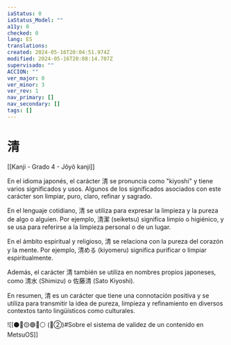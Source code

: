 ```yaml
---
iaStatus: 0
iaStatus_Model: ""
a11y: 0
checked: 0
lang: ES
translations: 
created: 2024-05-16T20:04:51.974Z
modified: 2024-05-16T20:08:14.707Z
supervisado: ""
ACCION: ""
ver_major: 0
ver_minor: 3
ver_rev: 1
nav_primary: []
nav_secondary: []
tags: []
---
```

# 清

[[Kanji - Grado 4 - Jôyô kanji]]

En el idioma japonés, el carácter 清 se pronuncia como "kiyoshi" y tiene varios significados y usos. Algunos de los significados asociados con este carácter son limpiar, puro, claro, refinar y sagrado.

En el lenguaje cotidiano, 清 se utiliza para expresar la limpieza y la pureza de algo o alguien. Por ejemplo, 清潔 (seiketsu) significa limpio o higiénico, y se usa para referirse a la limpieza personal o de un lugar.

En el ámbito espiritual y religioso, 清 se relaciona con la pureza del corazón y la mente. Por ejemplo, 清める (kiyomeru) significa purificar o limpiar espiritualmente.

Además, el carácter 清 también se utiliza en nombres propios japoneses, como 清水 (Shimizu) o 佐藤清 (Sato Kiyoshi).

En resumen, 清 es un carácter que tiene una connotación positiva y se utiliza para transmitir la idea de pureza, limpieza y refinamiento en diversos contextos tanto lingüísticos como culturales.


![[⚫🔴🟡🟢🔵⚪ (🔴②)#Sobre el sistema de validez de un contenido en MetsuOS]]